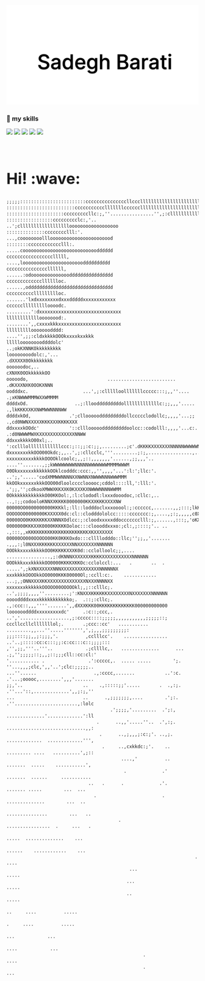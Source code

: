 [![sadegh barati](https://github.com/sadeghbarati/sadeghbarati/raw/master/assets/sadegh.svg?v=1.123)](https://sadeghbarati.ir)

### 🌱 my skills

<a href="https://github.com/microsoft/TypeScript"><img width="12" src="https://api.iconify.design/logos:typescript-icon.svg" /></a>
<a href="https://vuejs.org/"><img src="https://api.iconify.design/logos:vue.svg" /></a>
<a href="https://tailwindcss.com/"><img width="18" src="https://api.iconify.design/logos:tailwindcss-icon.svg" /></a>
<a href="https://sass-lang.com/"><img src="https://api.iconify.design/logos:sass.svg" /></a>
<a href="https://vitejs.dev/"><img src="https://api.iconify.design/logos:vitejs.svg" /></a>

<br>

<!--![Alt Text](https://c.tenor.com/Bw9HvOBaSywAAAAC/ricardo-milos.gif)-->

<!-- [![Sadeghbarati's github stats](https://github-readme-stats.vercel.app/api?username=sadeghbarati&show_icons=true&hide=stars&count_private=true)](https://github.com/anuraghazra/github-readme-stats)
[![Top Langs](https://github-readme-stats.vercel.app/api/top-langs/?username=sadeghbarati&layout=compact)](https://github.com/anuraghazra/github-readme-stats) -->


<!-- <a href="https://github.com/tandpfun/skill-icons#readme">
  <img alt="my skills" src="https://skillicons.dev/icons?theme=light&perline=10&i=ts,js,vue,sass,tailwind,vite,github" />
</a> ![](https://komarev.com/ghpvc/?username=sadeghbarati&color=brightgreen) -->

<!-- <span class="test readMe" id="test"></span> -->

<h1 class="test readMe" id="readMe" style="border-bottom: 0 !important; font-size: 2.5rem !important"> Hi! :wave: </h1>

```text
;;;;;::::::::::::::::::::::::cccccccccccccccllcccllllllllllllllllllllllllllllllllllllllllllllooooooo
:::::::::::::::::::::::::ccccccccccclllllllccccccllllllllllllllllllllllllllllllllllllllllloooooooooo
:::::::::::::::::::::cccccccccllc:;,''................'',;:clllllllllllllllllllllllllllooooooooooooo
:::::::::::::::::ccccccccclc:,'..                          ..';clllllllllllllllllloooooooooooooooooo
::::::::::::::cccccccclll:'.                                 ...,coooooooolllooooooooooooooooooooood
::::::::cccccccccccclll:.                                    .....cooooooooooooooooooooooooooodddddd
ccccccccccccccccclllll,                                       ....,loooooooooooooooooooooodddddddddd
cccccccccccccccllllll,                                       ......:odoooooooooooooodddddddddddddddd
ccccccccccccclllllloc.                                       ......,oddddddddddddddddddddddddddddddd
ccccccccccllllllllloc.                                      .......'lxdxxxxxxxxdxxxdddddxxxxxxxxxxxx
ccccccllllllllloooodc.                                    .........':dxxxxxxxxxxxxxxxxxxxxxxxxxxxxxx
lllllllllllloooooood:.                                    ........',,cxxxxkkkxxxxxxxxxxxxxxxxxxxxxxx
lllllllllooooooodddd:                                               ....'',;;:cldxkkkkOOOkxxxxkxxkkk
lllllooooooooddddolc'                                                           ..;okKXNNKOkkkkkkkkk
loooooooodolc:,'...                                                                .dXXXXX0Okkkkkkkk
oooooodoc,..                                                                        cXNXK0OOkkkkkkOO
ooooodo,                             .........................                     .dKXXXNXK0OOKXNNN
oodddxc.                    ...',;:cllllloolllllllccccc:::;,,''....              .;xKNWWWMMMWXXWMMMM
ddddxOd.                 ..;:lloodddddddddolllllllllllllc:;;,,,'.....         .,lkKKKXXKXNWMWWNNNNWW
ddddxkOd,              .';cllooooodddddddddollccccclodollc;,,,,'...;;     .,cd0NWNXXXXXKKKXXXKKKKXXX
ddxxxxkOOdc'           '::clllooooodddddddddoolcc::codolll:,,,,'...c:. .:d0NWWWMWXKXXXXXXXXXXXXXNNWW
ddxxxkkkkO00xl;..      ':cclllollllllllllllccc:;::;;:c:;;,.........;c'.dKKKKXXXXXXXNNNNNWWWWWNNNWWWW
dxxxxxxxkkOOO00Okdc;,,..',;:cllcclc,'''.........;:;,................,..oKKKKKKXXNWWWWWWWWWWMMMMMWWWW
xxxxxxxxxxkkkkOOOOklcoolc;,,;::,,,,,,,'......,;;,,,'.. ....''.......,;;kWWWWWWWWNNNNNWWWWWWWMMMMWWWM
O0OkxxxxxxkkkkkkOOklcodddc:ccc:,,'',,,,'...':l:';llc:'. ..';,'.....'codXMMWWNNNNXXNWNNXNWWWNNNWWWMMM
kkOOkxxxxxxkkkOOO00dloolcccclooooc;cddol::::ll,':lll:'.   .';;,'';cdkooXMWWXKKXXK0KXXXKXNWWWNNNNWWMM
0OkkkkkkkkkkkkO00KKOol:,:l:clododl:lxxxdooodoc,:cllc:,..  ..,:;;codooloKNNXXKKKK0000000KKXXKKKXXXXNW
00000OO0000000000KKKkl;:ll::lodddoclxxxooool:;:cccccc,.......,,;:::;lkKXNNNNNNNNNNXXNNNXNNNXKKKKKKKK
OOOOOOO0000000KXXXXX0dc:cl::clodddololcc:::::ccccccc:;,....,;:;,,,,,c0XXNNNNNXXXNXXXNNNNNNNNNNXXKKKK
00000OO0KKKKKKKXXNNNXOdlcc:;:cloodxxxxxddoccccccclll:;,......,:::;,'oKXKKXXXXKKKKKKKKKKKKXXXXXXKKKKK
0000000KKKXXK0000KKKKKOoloc:::cloooddxxxo:;cl:,;::::;'.. ..  .,:::,,xKKKKKKKKKKKKKKKKKKKKKKXKXXXXXXX
00000OO000OOOOO00KK0KKKOxdo:::cllllodddo::llc;'';;,,'....... .,,,:;l0NXXXKKKKKKXXXXXXNNXXXXXXXNNNNNN
OOOkkxxxxkkkkkOO0KKKKKXXXK0d::cclolloolc;;,.... ................,;:dKNNNXXXXXXXKKKKXXXXXXXXXXXNNNNNN
OOOkkkxxxkkkkkOO0000KKKKXKKOc:cclolccl:...   .       ..  . .....',;kXNXXXXXXNNNXXXXXXXXXXXXXXNNNNNNX
xxxkkkkOOOOkkOO0000KKK00000Ol;:ccll:c:.    ............      ...;,;ONNXXXXKKXXXXXXXXXXXXXXNXXXNNNNXX
xxxxxxxkkkkkkOOOOO00OOOOOkl;,;::clllc;.  ..',;;;;,,,,''.........;':KNXXXKKKKKKXXXXXXXXNXXXXXXXNNNNNN
ooooddddxxxxkkkkkkkkkkko;.  .::;:cllc;.  .,:ccc::,,,''''.......',,dXXXKKK00KKKKKKKKKKKKK000000000000
looooooddddxxxxxxxxxdc'     .:c::;ccc,.  ..','..................,;:ccccc::::;;;;;,,,,,,,,,,,;;;;;::;
cccllccllclllllllol;.       .;ccc::cc'   ...........   .........,,...''.....''''''',',;,,,;;;;;;;;;:
;;;::::;;,,;:;;;,'.          ,cclllcc'.    ................   ..'..;:::::cc:c:::;;:c:cc:::c::;;;;:::
,'',;;,'''..'''..            .;cllllc,.   ..............      ...  .;,'';;;;;::;,,;::;;;cll::cc:cl:'
'........... .                .':ccccc,.  ..... .....        ';.    ''...,,,;clc,',,'..';clc:;;;;;..
...''......                     .,:cccc,.......           ..':c.    .'...;ooooc,........',,,'.......
;;,'..                      ..    .,:::::;;'.....       .  .,:;.    .''...'::,.............',,;:;,''
...                         ..      .,;;;;;;;,....        .';:.     .''.......................,:lolc
                                      .';;;;,'.........  .';:,      ..............'.............':ll
                                 .      ..,,'.....''..  .',:;.      .............................,,:
                                  .      ..,;,,,;:c:;'. ..,;.       .............  .............''',
                                   .     ..,cxkkdc:;'.    ..        ......... ....   ..........',;::
                                          ....,'          ..         .......  .....    ...........',
                                           .             .'          .......  ......     ...........
                              ..   .      .             .'.           ....... .....        ...  ... 
                                .                        .            ..............        ...  .. 
                                                                     ...............        ...   ..
                                         .                           ................  .     ...   .
                                                                    .....  ..............    ...    
                                                                    ......    ............    ...   
                                                                     .                        ....  
                                             ...                                              ..... 
                                            ...                                               ..... 
                                            ..                                                 .....
                                                                          ..     ....          .....
                                                                           .     ....          .....
                                                                                 ...            ... 
                                                                                ....            ... 
                                                  .                             ....                
                                                  .                              ...                
```



